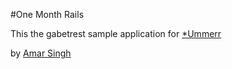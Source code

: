 #One Month Rails

This the gabetrest sample application for [*Ummerr](http://www.gabetrest.com/)

by [Amar Singh](http://www.ummerr.com)
